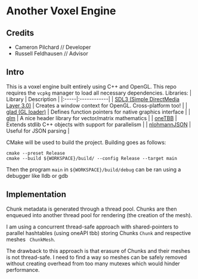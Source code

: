 # Another Voxel Engine
## Credits
- Cameron Pilchard // Developer
- Russell Feldhausen // Advisor

## Intro
This is a voxel engine built entirely using C++ and OpenGL. This repo requires the `vcpkg` manager to load all necessary dependencies.
Libraries:
| Library | Description |
|:-----|:------------|
| [SDL3 (Simple DirectMedia Layer 3.0)](https://wiki.libsdl.org/SDL3/FrontPage) | Creates a window context for OpenGL. Cross-platform too! |
| [glad (GL loader)](https://github.com/Dav1dde/glad) | Defines function pointers for native graphics interface | 
| [glm](https://github.com/g-truc/glm) | A nice header library for vector/matrix mathematics |
| [oneTBB](https://github.com/uxlfoundation/oneTBB) | Extends stdlib C++ objects with support for parallelism |
| [nlohmannJSON](https://github.com/nlohmann/json) | Useful for JSON parsing |

CMake will be used to build the project. Building goes as follows:
```
cmake --preset Release
cmake --build ${WORKSPACE}/build/ --config Release --target main
```
Then the program `main` in `${WORKSPACE}/build/debug` can be ran using a debugger like lldb or gdb

## Implementation

Chunk metadata is generated through a thread pool. Chunks are then enqueued into another thread pool for rendering (the creation of the mesh).

I am using a concurrent thread-safe approach with shared-pointers to parallel hashtables (using oneAPI tbb) storing Chunks `Chunk` and respective meshes ` ChunkMesh`. 

The drawback to this approach is that erasure of Chunks and their meshes is not thread-safe. I need to find a way so meshes can be safely removed without creating overhead from too many mutexes which would hinder performance.
